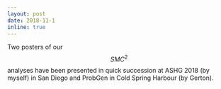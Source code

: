 ```yaml
---
layout: post
date: 2018-11-1
inline: true
---
```


Two posters of our $$SMC^2$$ analyses have been presented in quick succession at ASHG 2018 (by myself) in San Diego and ProbGen in Cold Spring Harbour (by Gerton). 
